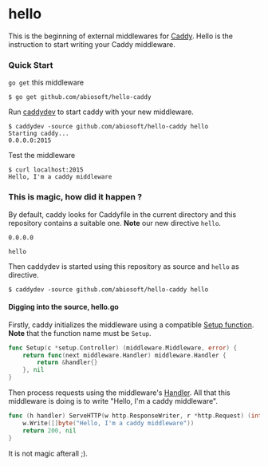 # hello
This is the beginning of external middlewares for [Caddy](http://caddyserver.com).
Hello is the instruction to start writing your Caddy middleware.

### Quick Start
`go get` this middleware

```shell
$ go get github.com/abiosoft/hello-caddy
```

Run [caddydev](https://github.com/caddyserver/caddydev) to start caddy with your new middleware.

```shell
$ caddydev -source github.com/abiosoft/hello-caddy hello
Starting caddy...
0.0.0.0:2015
```
Test the middleware

```
$ curl localhost:2015
Hello, I'm a caddy middleware
```

### This is magic, how did it happen ?
By default, caddy looks for Caddyfile in the current directory and this repository contains a suitable one. **Note** our new directive `hello`.
```
0.0.0.0

hello
```
Then caddydev is started using this repository as source and `hello` as directive.
```
$ caddydev -source github.com/abiosoft/hello-caddy hello
```

#### Digging into the source, hello.go
Firstly, caddy initializes the middleware using a compatible [Setup function](https://godoc.org/github.com/mholt/caddy/config#SetupFunc). **Note** that the function name must be `Setup`.
```go
func Setup(c *setup.Controller) (middleware.Middleware, error) {
	return func(next middleware.Handler) middleware.Handler {
		return &handler{}
	}, nil
}
```

Then process requests using the middleware's [Handler](https://godoc.org/github.com/mholt/caddy/middleware#Handler). All that this middleware is doing is to write "Hello, I'm a caddy middleware".
```go
func (h handler) ServeHTTP(w http.ResponseWriter, r *http.Request) (int, error) {
	w.Write([]byte("Hello, I'm a caddy middleware"))
	return 200, nil
}
```

It is not magic afterall ;).
